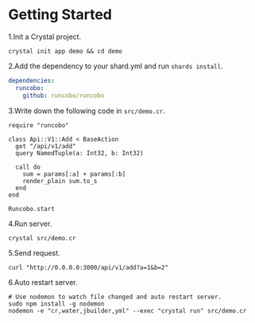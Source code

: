# Getting Started

1.Init a Crystal project.
```shell
crystal init app demo && cd demo
```

2.Add the dependency to your shard.yml and run `shards install`.
```yaml
dependencies:
  runcobo:
    github: runcobo/runcobo
```

3.Write down the following code in `src/demo.cr`.
```crystal
require "runcobo"

class Api::V1::Add < BaseAction
  get "/api/v1/add"
  query NamedTuple(a: Int32, b: Int32)

  call do
    sum = params[:a] + params[:b]
    render_plain sum.to_s
  end
end

Runcobo.start
```

4.Run server.
```shell
crystal src/demo.cr
```

5.Send request.
```shell
curl "http://0.0.0.0:3000/api/v1/add?a=1&b=2"
```

6.Auto restart server.
```shell
# Use nodemon to watch file changed and auto restart server.
sudo npm install -g nodemon
nodemon -e "cr,water,jbuilder,yml" --exec "crystal run" src/demo.cr
```
